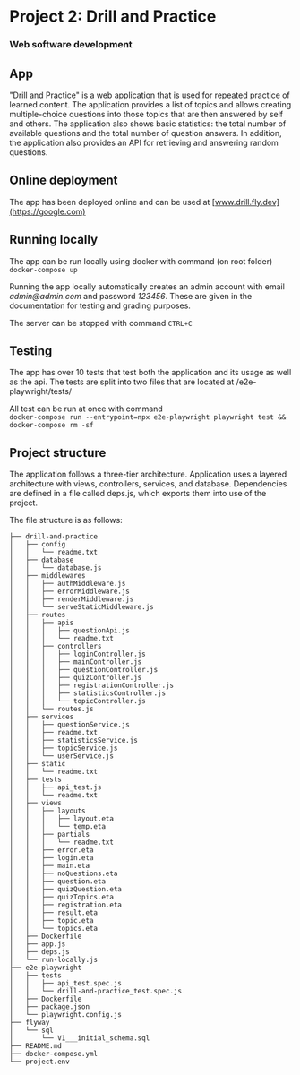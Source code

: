 # Project 2: Drill and Practice

### **Web software development**


## App

"Drill and Practice" is a web application that is used for repeated practice of learned content. The application provides a list of topics and allows creating multiple-choice questions into those topics that are then answered by self and others. The application also shows basic statistics: the total number of available questions and the total number of question answers. In addition, the application also provides an API for retrieving and answering random questions.

## Online deployment

The app has been deployed online and can be used at [www.drill.fly.dev](https://google.com)

## Running locally

The app can be run locally using docker with command (on root folder)  
```docker-compose up```

Running the app locally automatically creates an admin account with email _admin@admin.com_ and password _123456_. These are given in the documentation for testing and grading purposes.

The server can be stopped with command ```CTRL+C```

## Testing

The app has over 10 tests that test both the application and its usage as well as the api. The tests are split into two files that are located at /e2e-playwright/tests/ 

All test can be run at once with command  
```docker-compose run --entrypoint=npx e2e-playwright playwright test && docker-compose rm -sf```

## Project structure


The application follows a three-tier architecture.
Application uses a layered architecture with views, controllers, services, and database. Dependencies are defined in a file called deps.js, which exports them into use of the project.

The file structure is as follows:
```
├── drill-and-practice  
│   ├── config  
│   │   └── readme.txt  
│   ├── database  
│   │   └── database.js  
│   ├── middlewares  
│   │   ├── authMiddleware.js  
│   │   ├── errorMiddleware.js  
│   │   ├── renderMiddleware.js  
│   │   └── serveStaticMiddleware.js  
│   ├── routes  
│   │   ├── apis  
│   │   │   ├── questionApi.js  
│   │   │   └── readme.txt  
│   │   ├── controllers  
│   │   │   ├── loginController.js  
│   │   │   ├── mainController.js  
│   │   │   ├── questionController.js  
│   │   │   ├── quizController.js  
│   │   │   ├── registrationController.js  
│   │   │   ├── statisticsController.js  
│   │   │   └── topicController.js  
│   │   └── routes.js  
│   ├── services  
│   │   ├── questionService.js  
│   │   ├── readme.txt  
│   │   ├── statisticsService.js  
│   │   ├── topicService.js  
│   │   └── userService.js  
│   ├── static  
│   │   └── readme.txt  
│   ├── tests  
│   │   ├── api_test.js  
│   │   └── readme.txt  
│   ├── views  
│   │   ├── layouts  
│   │   │   ├── layout.eta  
│   │   │   └── temp.eta  
│   │   ├── partials  
│   │   │   └── readme.txt  
│   │   ├── error.eta  
│   │   ├── login.eta  
│   │   ├── main.eta  
│   │   ├── noQuestions.eta  
│   │   ├── question.eta  
│   │   ├── quizQuestion.eta  
│   │   ├── quizTopics.eta  
│   │   ├── registration.eta  
│   │   ├── result.eta  
│   │   ├── topic.eta  
│   │   └── topics.eta  
│   ├── Dockerfile  
│   ├── app.js  
│   ├── deps.js  
│   └── run-locally.js  
├── e2e-playwright  
│   ├── tests  
│   │   ├── api_test.spec.js  
│   │   └── drill-and-practice_test.spec.js  
│   ├── Dockerfile  
│   ├── package.json  
│   └── playwright.config.js  
├── flyway  
│   └── sql  
│       └── V1___initial_schema.sql  
├── README.md  
├── docker-compose.yml  
└── project.env  
```